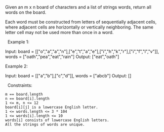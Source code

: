 Given an m x n board of characters and a list of strings words, return all words on the board.

Each word must be constructed from letters of sequentially adjacent cells, where adjacent cells are horizontally or vertically neighboring. The same letter cell may not be used more than once in a word.

 
Example 1:

Input: board = [["o","a","a","n"],["e","t","a","e"],["i","h","k","r"],["i","f","l","v"]], words = ["oath","pea","eat","rain"]
Output: ["eat","oath"]


Example 2:

Input: board = [["a","b"],["c","d"]], words = ["abcb"]
Output: []


 
Constraints:


	m == board.length
	n == board[i].length
	1 <= m, n <= 12
	board[i][j] is a lowercase English letter.
	1 <= words.length <= 3 * 104
	1 <= words[i].length <= 10
	words[i] consists of lowercase English letters.
	All the strings of words are unique.


